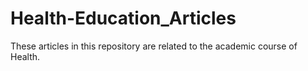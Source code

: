 # Health-Education_Articles
These articles in this repository are related to the academic course of Health.
